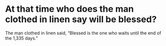 # At that time who does the man clothed in linen say will be blessed?

The man clothed in linen said, “Blessed is the one who waits until the end of the 1,335 days.”
